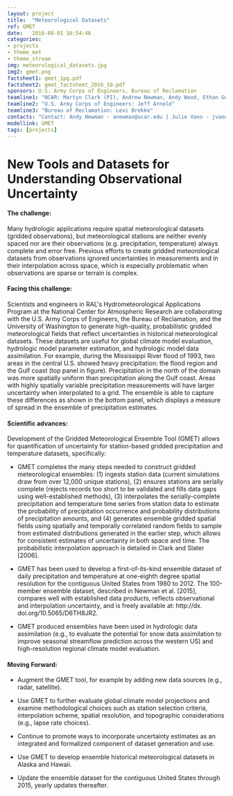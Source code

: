 ```yaml
---
layout: project
title:  "Meteorological Datasets"
ref: GMET
date:   2016-08-01 16:54:46
categories:
- projects
- theme_met
- theme_stream
img: meteorological_datasets.jpg
img2: gmet.png
factsheet1: gmet_1pg.pdf
factsheet2: gmet_factsheet_2016_10.pdf
sponsors: U.S. Army Corps of Engineers, Bureau of Reclamation
teamline1: "NCAR: Martyn Clark (PI), Andrew Newman, Andy Wood, Ethan Gutmann"
teamline2: "U.S. Army Corps of Engineers: Jeff Arnold"
teamline3: "Bureau of Reclamation: Levi Brekke"
contacts: "Contact: Andy Newman - anewman@ucar.edu | Julie Vano - jvano@ucar.edu"
modellink: GMET
tags: [projects]
---
```


# New Tools and Datasets for Understanding Observational Uncertainty

#### **The challenge:** 
Many hydrologic applications require spatial meteorological datasets (gridded observations), but meteorological stations are neither evenly spaced nor are their observations (e.g. precipitation, temperature) always complete and error free.  Previous efforts to create gridded meteorological datasets from observations ignored uncertainties in measurements and in their interpolation across space, which is especially problematic when observations are sparse or terrain is complex.

#### **Facing this challenge:**

Scientists and engineers in RAL's Hydrometeorological Applications Program at the National Center for Atmospheric Research are collaborating with the U.S. Army Corps of Engineers, the Bureau of Reclamation, and the University of Washington to generate high-quality, probabilistic gridded meteorological fields that reflect uncertainties in historical meteorological datasets. These datasets are useful for global climate model evaluation, hydrologic model parameter estimation, and hydrologic model data assimilation. For example, during the Mississippi River flood of 1993, two areas in the central U.S. showed heavy precipitation: the flood region and the Gulf coast (top panel in figure).  Precipitation in the north of the domain was more spatially uniform than precipitation along the Gulf coast. Areas with highly spatially variable precipitation measurements will have larger uncertainty when interpolated to a grid.  The ensemble is able to capture these differences as shown in the bottom panel, which displays a measure of spread in the ensemble of precipitation estimates.

#### **Scientific advances:**

Development of the Gridded Meteorological Ensemble Tool (GMET) allows for quantification of uncertainty for station-based gridded precipitation and temperature datasets, specifically:

*	GMET completes the many steps needed to construct gridded meteorological ensembles: (1) ingests station data (current simulations draw from over 12,000 unique stations), (2) ensures stations are serially complete (rejects records too short to be validated and fills data gaps using well-established methods), (3) interpolates the serially-complete precipitation and temperature time series from station data to estimate the probability of precipitation occurrence and probability distributions of precipitation amounts, and (4) generates ensemble gridded spatial fields using spatially and temporally correlated random fields to sample from estimated distributions generated in the earlier step, which allows for consistent estimates of uncertainty in both space and time.  The probabilistic interpolation approach is detailed in Clark and Slater [2006].

*	GMET has been used to develop a first-of-its-kind ensemble dataset of daily precipitation and temperature at one-eighth degree spatial resolution for the contiguous United States from 1980 to 2012. The 100-member ensemble dataset, described in Newman et al. [2015], compares well with established data products, reflects observational and interpolation uncertainty, and is freely available at: http://dx. doi.org/10.5065/D6TH8JR2.

*	GMET produced ensembles have been used in hydrologic data assimilation (e.g., to evaluate the potential for snow data assimilation to improve seasonal streamflow prediction across the western US) and high-resolution regional climate model evaluation.

#### **Moving Forward:** 

*	Augment the GMET tool, for example by adding new data sources (e.g., radar, satellite).

*	Use GMET to further evaluate global climate model projections and examine methodological choices such as station selection criteria, interpolation scheme, spatial resolution, and topographic considerations (e.g., lapse rate choices). 

*   Continue to promote ways to incorporate uncertainty estimates as an integrated and formalized component of dataset generation and use.

*   Use GMET to develop ensemble historical meteorological datasets in Alaska and Hawaii.

*   Update the ensemble dataset for the contiguous United States through 2015, yearly updates thereafter.

